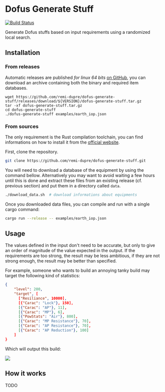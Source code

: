Dofus Generate Stuff
====================

[![Build Status](https://travis-ci.com/remi-dupre/dofus-generate-stuff.svg?branch=master)](https://travis-ci.com/remi-dupre/dofus-generate-stuff)

Generate Dofus stuffs based on input requirements using a randomized local
search.


Installation
------------

### From releases

Automatic releases are published *for linux 64 bits*
[on GitHub](https://github.com/remi-dupre/dofus-generate-stuff/releases), you
can download an archive containing both the binary and required item databases.

```
wget https://github.com/remi-dupre/dofus-generate-stuff/releases/download/${VERSION}/dofus-generate-stuff.tar.gz
tar -xf dofus-generate-stuff.tar.gz
cd dofus-generate-stuff
./dofus-generate-stuff examples/earth_iop.json
```

### From sources

The only requirement is the Rust compilation toolchain, you can find
informations on how to install it from the
[official website](https://www.rust-lang.org/tools/install).

First, clone the repository.

```bash
git clone https://github.com/remi-dupre/dofus-generate-stuff.git
```

You will need to download a database of the equipment by using the command
bellow. Alternatively you may want to avoid waiting a few hours until this is
done and extract these files from an existing release (cf. previous section)
and put them in a directory called `data`.

```bash
./download_data.sh  # download informations about equipments
```

Once you downloaded data files, you can compile and run with a single cargo
command:

```bash
cargo run --release -- examples/earth_iop.json
```


Usage
-----

The values defined in the input don't need to be accurate, but only to give an
order of magnitude of the value expected in the output. If the requirements are
too strong, the result may be less ambitious, if they are not strong enough,
the result may be better than specified.

For example, someone who wants to build an annoying tanky build may target the
following kind of statistics:

```json
{
    "level": 200,
    "target", [
      ["Resiliance", 10000],
      [{"Carac": "Lock"}, 150],
      [{"Carac": "AP"}, 11],
      [{"Carac": "MP"}, 6],
      [{"PowStats": "Air"}, 800],
      [{"Carac": "MP Resistance"}, 70],
      [{"Carac": "AP Resistance"}, 70],
      [{"Carac": "AP Reduction"}, 100]
    ]
}
```

Which will output this build:

  ![](https://imgur.com/AFCaeqE.png)


How it works
------------

TODO
